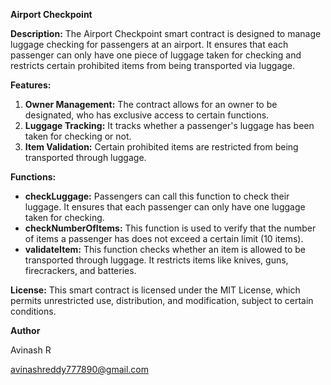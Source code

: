 **Airport Checkpoint**

**Description:**
The Airport Checkpoint smart contract is designed to manage luggage checking for passengers at an airport. It ensures that each passenger can only have one piece of luggage taken for checking and restricts certain prohibited items from being transported via luggage.

**Features:**
1. **Owner Management:** The contract allows for an owner to be designated, who has exclusive access to certain functions.
2. **Luggage Tracking:** It tracks whether a passenger's luggage has been taken for checking or not.
3. **Item Validation:** Certain prohibited items are restricted from being transported through luggage.

**Functions:**
- **checkLuggage:** Passengers can call this function to check their luggage. It ensures that each passenger can only have one luggage taken for checking.
- **checkNumberOfItems:** This function is used to verify that the number of items a passenger has does not exceed a certain limit (10 items).
- **validateItem:** This function checks whether an item is allowed to be transported through luggage. It restricts items like knives, guns, firecrackers, and batteries.

**License:**
This smart contract is licensed under the MIT License, which permits unrestricted use, distribution, and modification, subject to certain conditions.

**Author**

Avinash R

avinashreddy777890@gmail.com

